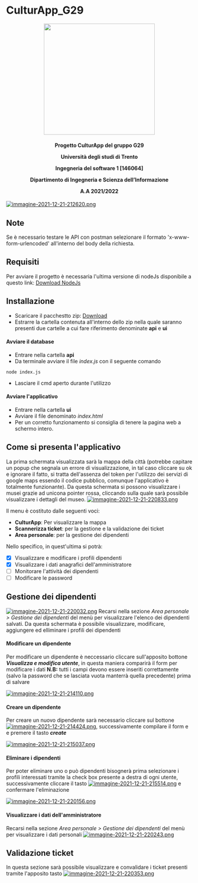 # CulturApp_G29
<p align="center">
  <img width="300" src="https://i.postimg.cc/CxPxJg6F/unitn-1.jpg">

</p>
<h4 align="center">
Progetto CulturApp del gruppo G29 
  
Università degli studi di Trento
  
Ingegneria del software 1 [146064]

Dipartimento di Ingegneria e Scienza dell’Informazione

A.A 2021/2022
</h4>

[![immagine-2021-12-21-212620.png](https://i.postimg.cc/W1Q7dQ64/immagine-2021-12-21-212620.png)](https://postimg.cc/68fZSbPs)

## Note
Se è necessario testare le API con postman selezionare il formato 'x-www-form-urlencoded' all'interno del body della richiesta.

## Requisiti
Per avviare il progetto è necessaria l'ultima versione di nodeJs disponibile a questo link: [Download NodeJs](https://nodejs.org/en/download/)

## Installazione
- Scaricare il pacchestto zip: [Download](https://github.com/eliabernardi01/CulturApp_G29/archive/refs/heads/main.zip)
- Estrarre la cartella contenuta all'interno dello zip nella quale saranno presenti due cartelle a cui fare riferimento denominate **api** e **ui**

#### Avviare il database
- Entrare nella cartella **api**
- Da terminale avviare il file *index.js* con il seguente comando
```dos
node index.js
```
- Lasciare il cmd aperto durante l'utilizzo

#### Avviare l'applicativo
- Entrare nella cartella **ui**
- Avviare il file denominato *index.html*
- Per un corretto funzionamento si consiglia di tenere la pagina web a schermo intero.

## Come si presenta l'applicativo
La prima schermata visualizzata sarà la mappa della città (potrebbe capitare un popup che segnala un errore di visualizzazione, in tal caso cliccare su ok e ignorare il fatto, si tratta dell'assenza del token per l'utilizzo dei servizi di google maps essendo il codice pubblico, comunque l'applicativo è totalmente funzionante).
Da questa schermata si possono visualizzare i musei grazie ad unicona pointer rossa, cliccando sulla quale sarà possibile visualizzare i dettagli del museo.
[![immagine-2021-12-21-220833.png](https://i.postimg.cc/B6tw4FxK/immagine-2021-12-21-220833.png)](https://postimg.cc/47k11m2f)

Il menu è costituto dalle seguenti voci:
- **CulturApp**: Per visualizzare la mappa
- **Scannerizza ticket**: per la gestione e la validazione dei ticket
- **Area personale**: per la gestione dei dipendenti

Nello specifico, in quest'ultima si potrà:
- [x] Visualizzare e modificare i profili dipendenti
- [x] Visualizzare i dati anagrafici dell'amministratore
- [ ] Monitorare l'attività dei dipendenti
- [ ] Modificare le password

## Gestione dei dipendenti
[![immagine-2021-12-21-220032.png](https://i.postimg.cc/zGVN2yQV/immagine-2021-12-21-220032.png)](https://postimg.cc/rDX7KwMk)
Recarsi nella sezione *Area personale > Gestione dei dipendenti* del menù per visualizzare l'elenco dei dipendenti salvati.
Da questa schermata è possibile visualizzare, modificare, aggiungere ed elliminare i profili dei dipendenti
#### Modificare un dipendente
Per modificare un dipendente è neccessario cliccare sull'apposito bottone ***Visualizza e modifica utente***, in questa maniera comparirà il form per modificare i dati
**N.B:** tutti i campi devono essere inseriti correttamente (salvo la password che se lasciata vuota manterrà quella precedente) prima di salvare

[![immagine-2021-12-21-214110.png](https://i.postimg.cc/ydKtZJXW/immagine-2021-12-21-214110.png)](https://postimg.cc/mcdmxgnG)

#### Creare un dipendente
Per creare un nuovo dipendente sarà necessario cliccare sul bottone [![immagine-2021-12-21-214424.png](https://i.postimg.cc/MpR9m6GB/immagine-2021-12-21-214424.png)](https://postimg.cc/jDx6srPq), successivamente compilare il form e e premere il tasto ***create***

[![immagine-2021-12-21-215037.png](https://i.postimg.cc/W3KgrFxg/immagine-2021-12-21-215037.png)](https://postimg.cc/34XkQR8x)

#### Eliminare i dipendenti
Per poter eliminare uno o può dipendenti bisognerà prima selezionare i profili interessati tramite la check box presente a destra di ogni utente, successivamente cliccare il tasto [![immagine-2021-12-21-215514.png](https://i.postimg.cc/R0hWRC7R/immagine-2021-12-21-215514.png)](https://postimg.cc/p9NVVH1h) e confermare l'eliminazione

[![immagine-2021-12-21-220156.png](https://i.postimg.cc/L5xdNSBt/immagine-2021-12-21-220156.png)](https://postimg.cc/K33s8dWj)

#### Visualizzare i dati dell'amministratore
Recarsi nella sezione *Area personale > Gestione dei dipendenti* del menù per visualizzare i dati personali
[![immagine-2021-12-21-220243.png](https://i.postimg.cc/QdR2605y/immagine-2021-12-21-220243.png)](https://postimg.cc/jD4326MH)

## Validazione ticket
In questa sezione sarà possibile visualizzare e convalidare i ticket presenti tramite l'apposito tasto
[![immagine-2021-12-21-220353.png](https://i.postimg.cc/zGRMRKMS/immagine-2021-12-21-220353.png)](https://postimg.cc/cv0Tpgdr)
